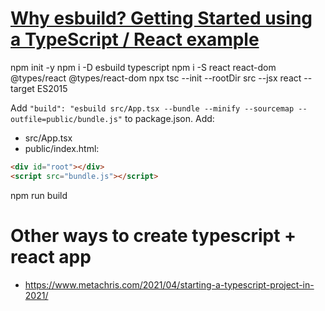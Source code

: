 # [Why esbuild? Getting Started using a TypeScript / React example](https://www.youtube.com/watch?v=4rUbQJM0BgA)

npm init -y
npm i -D esbuild typescript
npm i -S react react-dom @types/react @types/react-dom
npx tsc --init --rootDir src --jsx react --target ES2015

Add `"build": "esbuild src/App.tsx --bundle --minify --sourcemap --outfile=public/bundle.js"` to package.json.
Add: 
- src/App.tsx
- public/index.html:

```html
<div id="root"></div>
<script src="bundle.js"></script>
```

npm run build


# Other ways to create typescript + react app

- https://www.metachris.com/2021/04/starting-a-typescript-project-in-2021/